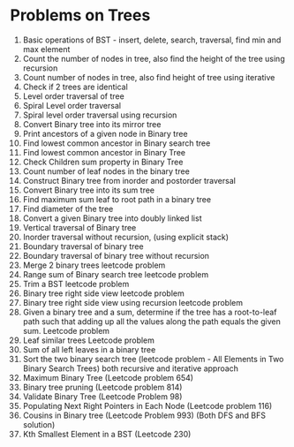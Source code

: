 # Problems on Trees

1. Basic operations of BST - insert, delete, search, traversal, find min and max element
2. Count the number of nodes in tree, also find the height of the tree using recursion
3. Count number of nodes in tree, also find height of tree using iterative
4. Check if 2 trees are identical
5. Level order traversal of tree
6. Spiral Level order traversal
7. Spiral level order traversal using recursion
8. Convert Binary tree into its mirror tree
9. Print ancestors of a given node in Binary tree
10. Find lowest common ancestor in Binary search tree
11. Find lowest common ancestor in Binary Tree
12. Check Children sum property in Binary Tree
13. Count number of leaf nodes in the binary tree
14. Construct Binary tree from inorder and postorder traversal
15. Convert Binary tree into its sum tree
16. Find maximum sum leaf to root path in a binary tree
17. Find diameter of the tree
18. Convert a given Binary tree into doubly linked list
19. Vertical traversal of Binary tree
20. Inorder traversal without recursion, (using explicit stack)
21. Boundary traversal of binary tree
22. Boundary traversal of binary tree without recursion
23. Merge 2 binary trees leetcode problem
24. Range sum of Binary search tree leetcode problem
25. Trim a BST leetcode problem
26. Binary tree right side view leetcode problem
27. Binary tree right side view using recursion leetcode problem
28. Given a binary tree and a sum, determine if the tree has a root-to-leaf path such that adding up all the values along the path equals the given sum. Leetcode problem
29. Leaf similar trees Leetcode problem
30. Sum of all left leaves in a binary tree
31. Sort the two binary search tree (leetcode problem - All Elements in Two Binary Search Trees) both recursive and iterative approach
32. Maximum Binary Tree (Leetcode problem 654)
33. Binary tree pruning (Leetcode problem 814)
34. Validate Binary Tree (Leetcode Problem 98)
35. Populating Next Right Pointers in Each Node (Leetcode problem 116)
36. Cousins in Binary tree (Leetcode Problem 993) (Both DFS and BFS solution)
37. Kth Smallest Element in a BST (Leetcode 230)
